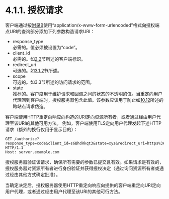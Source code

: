 4.1.1. 授权请求
=========================
客户端通过按[附录B](../AppendixB/b.md)使用“application/x-www-form-urlencoded”格式向授权端点URI的查询部分添加下列参数构造请求URI：
- response_type    
  必需的。值必须被设置为“code”。
- client_id    
  必需的。如[2.2](../Section02/2.2.md)节所述的客户端标识。
- redirect_uri    
  可选的。如[3.1.2](../Section03/3.1.2.md)节所述。
- scope    
  可选的。如3.3节所述的访问请求的范围。
- state    
  推荐的。客户度用于维护请求和回调之间的状态的不透明的值。当重定向用户代理回到客户端时，授权服务器包含此值。该参数应该用于防止如[10.12](../Section10/10.12.md)所述的跨站点请求伪造。
  
客户端使用HTTP重定向响应向构造的URI定向资源所有者，或者通过经由用户代理至该URI的其他可用方法。
例如，客户端使用TLS定向用户代理发起下述HTTP请求（额外的换行仅用于显示目的）：

    GET /authorize?response_type=code&client_id=s6BhdRkqt3&state=xyz&redirect_uri=https%3A%2F%2Fclient%2Eexample%2Ecom%2Fcb HTTP/1.1
    Host: server.example.com
  
授权服务器验证该请求，确保所有需要的参数已提交且有效。如果请求是有效的，授权服务器对资源所有者进行身份验证并获得授权决定（通过询问资源所有者或通过经由其他方式确定批准）。

当确定决定后，授权服务器使用HTTP重定向响应向提供的客户端重定向URI定向用户代理，或者通过经由用户代理至该URI的其他可行方法。